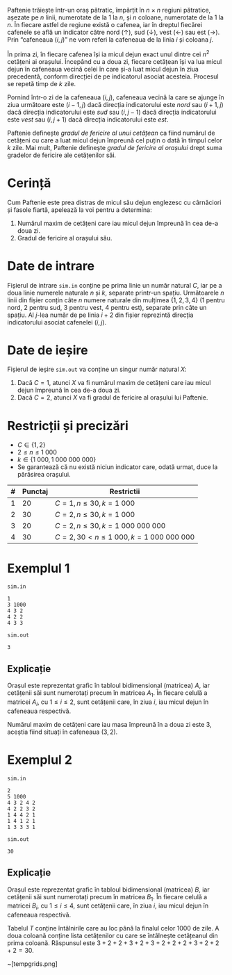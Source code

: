Paftenie trăiește într-un oraș pătratic, împărțit în $n \times n$ regiuni pătratice, așezate pe $n$ linii, numerotate de la $1$ la $n$, și $n$ coloane, numerotate de la $1$ la $n$. În fiecare astfel de regiune există o cafenea, iar în dreptul fiecărei cafenele se află un indicator către nord ($\uparrow$), sud ($\downarrow$), vest ($\leftarrow$) sau est ($\rightarrow$). Prin “cafeneaua $(i, j)$” ne vom referi la cafeneaua de la linia $i$ și coloana $j$.

În prima zi, în fiecare cafenea își ia micul dejun exact unul dintre cei $n^2$ cetățeni ai orașului. Începând cu a doua zi, fiecare cetățean își va lua micul dejun în cafeneaua vecină celei în care și-a luat micul dejun în ziua precedentă, conform direcției de pe indicatorul asociat acesteia. Procesul se repetă timp de $k$ zile. 

Pornind într-o zi de la cafeneaua $(i, j)$, cafeneaua vecină la care se ajunge în ziua următoare este $(i − 1, j)$ dacă direcția indicatorului este _nord_ sau $(i + 1, j)$ dacă direcția indicatorului este _sud_ sau $(i, j − 1)$ dacă direcția indicatorului este _vest_ sau $(i, j + 1)$ dacă direcția indicatorului este _est_.

Paftenie definește _gradul de fericire al unui cetățean_ ca fiind numărul de cetățeni cu care a luat micul dejun împreună cel puțin o dată în timpul celor $k$ zile. Mai mult, Paftenie definește _gradul de fericire al orașului_ drept suma gradelor de fericire ale cetățenilor săi.

# Cerință

Cum Paftenie este prea distras de micul său dejun englezesc cu cârnăciori și fasole fiartă, apelează la voi pentru a determina:

1. Numărul maxim de cetățeni care iau micul dejun împreună în cea de-a doua zi.
2. Gradul de fericire al orașului său.

# Date de intrare

Fișierul de intrare `sim.in` conține pe prima linie un număr natural $C$, iar pe a doua linie numerele naturale $n$ și $k$, separate printr-un spațiu. Următoarele $n$ linii din fișier conțin câte $n$ numere naturale din mulțimea $\{1, 2, 3, 4 \}$ ($1$ pentru nord, $2$ pentru sud, $3$ pentru vest, $4$ pentru est), separate prin câte un spațiu. Al $j$-lea număr de pe linia $i + 2$ din fișier reprezintă direcția indicatorului asociat cafenelei $(i, j)$.

# Date de ieșire

Fișierul de ieșire `sim.out` va conține un singur număr natural $X$:

1. Dacă $C = 1$, atunci $X$ va fi numărul maxim de cetățeni care iau micul dejun împreună în cea de-a doua zi.
2. Dacă $C = 2$, atunci $X$ va fi gradul de fericire al orașului lui Paftenie.

# Restricții și precizări

* $C \in \{1, 2 \}$
* $2 \leq n \leq 1 \ 000$
* $k \in \{1 \ 000, 1 \ 000 \ 000 \ 000 \}$
* Se garantează că nu există niciun indicator care, odată urmat, duce la părăsirea orașului.

|#|Punctaj|Restrictii|
|-|-|--------|
|1|20|$C = 1, n \leq 30, k = 1 \ 000$|
|2|30|$C = 2, n \leq 30, k = 1 \ 000$|
|3|20|$C = 2, n \leq 30, k = 1 \ 000 \ 000 \ 000$|
|4|30|$C = 2, 30 < n \leq 1 \ 000, k = 1 \ 000 \ 000 \ 000$|

# Exemplul 1

`sim.in`
```
1
3 1000
4 3 2
4 2 2
4 3 3
```

`sim.out`
```
3
```

## Explicație

Orașul este reprezentat grafic în tabloul bidimensional (matricea) $A$, iar cetățenii săi sunt numerotați precum în matricea $A_1$. În fiecare celulă a matricei $A_i$, cu $1 \leq i \leq 2$, sunt cetățenii care, în ziua $i$, iau micul dejun în cafeneaua respectivă.

Numărul maxim de cetățeni care iau masa împreună în a doua zi este $3$, aceștia fiind situați în cafeneaua $(3, 2)$.

# Exemplul 2


`sim.in`
```
2
5 1000
4 3 2 4 2
4 2 2 3 2
1 4 4 2 1
1 4 1 2 1
1 3 3 3 1
```

`sim.out`
```
30
```

## Explicație

Orașul este reprezentat grafic în tabloul bidimensional (matricea) $B$, iar cetățenii săi sunt numerotați precum în matricea $B_1$. În fiecare celulă a matricei $B_i$, cu $1 \leq i \leq 4$, sunt cetățenii care, în ziua $i$, iau micul dejun în cafeneaua respectivă.

Tabelul $T$ conține întâlnirile care au loc până la finalul celor $1000$ de zile. A doua coloană conține lista cetățenilor cu care se întâlnește cetățeanul din prima coloană. Răspunsul este $3+2+2+3+2+3+2+2+2+3+2+2+2 = 30$.

~[tempgrids.png]
